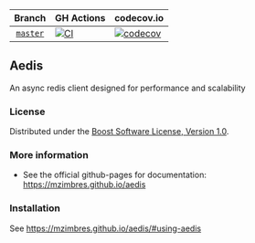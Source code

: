 Branch          | GH Actions | codecov.io |
:-------------: | ---------- | ---------- |
[`master`](https://github.com/mzimbres/aedis/tree/master) | [![CI](https://github.com/mzimbres/aedis/actions/workflows/ci.yml/badge.svg?branch=master)](https://github.com/mzimbres/aedis/actions/workflows/ci.yml) | [![codecov](https://codecov.io/gh/mzimbres/aedis/branch/master/graph/badge.svg)](https://codecov.io/gh/mzimbres/aedis/branch/master)

## Aedis

An async redis client designed for performance and scalability

### License

Distributed under the [Boost Software License, Version 1.0](http://www.boost.org/LICENSE_1_0.txt).

### More information

* See the official github-pages for documentation: https://mzimbres.github.io/aedis

### Installation

See https://mzimbres.github.io/aedis/#using-aedis

